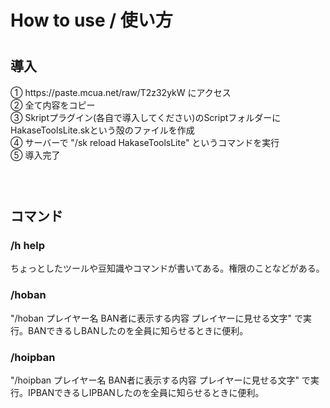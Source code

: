<h1>How to use / 使い方<h1>
  <h2>導入</h2>
  <p>① https://paste.mcua.net/raw/T2z32ykW にアクセス<br>
  ② 全て内容をコピー<br>
  ③ Skriptプラグイン(各自で導入してください)のScriptフォルダーにHakaseToolsLite.skという殻のファイルを作成<br>
  ④ サーバーで "/sk reload HakaseToolsLite" というコマンドを実行<br>
  ⑤ 導入完了<p>
  <h3>&nbsp;</h3>
  <h2>コマンド</h2>
  <h3>/h help</h3>
  <p>ちょっとしたツールや豆知識やコマンドが書いてある。権限のことなどがある。</p>
  <h3>/hoban</h3>
  <p>"/hoban プレイヤー名 BAN者に表示する内容 プレイヤーに見せる文字" で実行。BANできるしBANしたのを全員に知らせるときに便利。</p>
  <h3>/hoipban</h3>
  <p>"/hoipban プレイヤー名 BAN者に表示する内容 プレイヤーに見せる文字" で実行。IPBANできるしIPBANしたのを全員に知らせるときに便利。</p>
